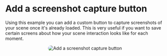 # Add a screenshot capture button

Using this example you can add a custom button to capture screenshots of your scene once it's already loaded. This is very useful if you want to save certain screens about how your scene interaction looks like for each moment.

<p style = 'text-align:center;'>
  <image
    src="add-screenshot-capture-button.png"
    alt="Add a screenshot capture button"
    caption="Add a screenshot capture button" 
    style="border-radius: 12px;"
    >
</p>
